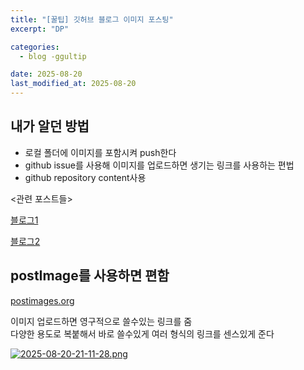 ```yaml
---
title: "[꿀팁] 깃허브 블로그 이미지 포스팅"
excerpt: "DP"

categories:
  - blog -ggultip

date: 2025-08-20
last_modified_at: 2025-08-20
---
```


## 내가 알던 방법

- 로컬 폴더에 이미지를 포함시켜 push한다
- github issue를 사용해 이미지를 업로드하면 생기는 링크를 사용하는 편법
- github repository content사용

<관련 포스트들>

[블로그1](https://hyuk.blog/tip/github-pages-blog/how-to-save-image/)

[블로그2](https://inbird81.github.io/posts/using-image/)

## postImage를 사용하면 편함

[postimages.org](https://postimages.org/ko/)

이미지 업로드하면 영구적으로 쓸수있는 링크를 줌 <br/>
다양한 용도로 복붙해서 바로 쓸수있게 여러 형식의 링크를 센스있게 준다

[![2025-08-20-21-11-28.png](https://i.postimg.cc/Ssz6vFJf/2025-08-20-21-11-28.png)](https://postimg.cc/47sHY0vY)
